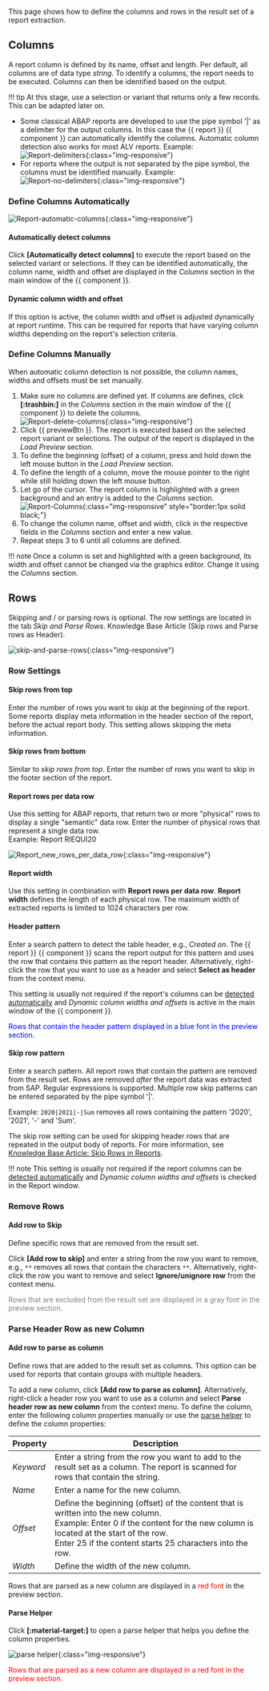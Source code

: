 
This page shows how to define the columns and rows in the result set of a report extraction.<br>

## Columns

A report column is defined by its name, offset and length. 
Per default, all columns are of data type *string*. 
To identify a columns, the report needs to be executed. Columns can then be identified based on the output.
    
!!! tip
	At this stage, use a selection or variant that returns only a few records. This can be adapted later on.


- Some classical ABAP reports are developed to use the pipe symbol '\|' as a delimiter for the output columns. 
In this case the {{ report }} {{ component }} can automatically identify the columns. 
Automatic column detection also works for most ALV reports. Example:<br>
![Report-delimiters](../../assets/images/documentation/components/report/Report_new_delimiters.png){:class="img-responsive"}
- For reports where the output is not separated by the pipe symbol, the columns must be identified manually. Example:<br>
![Report-no-delimiters](../../assets/images/documentation/components/report/Report_new_no_delimiters.png){:class="img-responsive"}


### Define Columns Automatically

![Report-automatic-columns](../../assets/images/documentation/components/report/Report_new_automatic_columns.png){:class="img-responsive"}

#### Automatically detect columns

Click **[Automatically detect columns]** to execute the report based on the selected variant or selections. 
If they can be identified automatically, the column name, width and offset are displayed in the *Columns* section in the main window of the {{ component }}.

#### Dynamic column width and offset
If this option is active, the column width and offset is adjusted dynamically at report runtime. 
This can be required for reports that have varying column widths depending on the report's selection criteria.


### Define Columns Manually
When automatic column detection is not possible, the column names, widths and offsets must be set manually.

1. Make sure no columns are defined yet. 
If columns are defines, click **[:trashbin:]** in the *Columns* section in the main window of the {{ component }} to delete the columns.<br>
![Report-delete-columns](../../assets/images/documentation/components/report/Report_new_delete_column.png){:class="img-responsive"}
2. Click {{ previewBtn }}. The report is executed based on the selected report variant or selections. 
The output of the report is displayed in the *Load Preview* section.
3. To define the beginning (offset) of a column, press and hold down the left mouse button in the *Load Preview* section.  
4. To define the length of a column, move the mouse pointer to the right while still holding down the left mouse button.
5. Let go of the cursor. The report column is highlighted with a green background and an entry is added to the *Columns* section. <br>
![Report-Columns](../../assets/images/documentation/components/report/report-column.gif){:class="img-responsive" style="border:1px solid black;"}
6. To change the column name, offset and width, click in the respective fields in the *Columns* section and enter a new value.
7. Repeat steps 3 to 6 until all columns are defined.

!!! note
	Once a column is set and highlighted with a green background, its width and offset cannot be changed via the graphics editor. 
	Change it using the *Columns* section.

## Rows


Skipping and / or parsing rows is optional. The row settings are located in the tab *Skip and Parse Rows*.
Knowledge Base Article (Skip rows and Parse rows as Header).

![skip-and-parse-rows](../../assets/images/documentation/components/report/skip-and-parse-rows.png){:class="img-responsive"}


### Row Settings

#### Skip rows from top
Enter the number of rows you want to skip at the beginning of the report.
Some reports display meta information in the header section of the report, before the actual report body. This setting allows skipping the meta information. 

#### Skip rows from bottom
Similar to *skip rows from top*. Enter the number of rows you want to skip in the footer section of the report.

#### Report rows per data row
Use this setting for ABAP reports, that return two or more "physical" rows to display a single "semantic" data row. Enter the number of physical rows that represent a single data row. <br>
Example: Report RIEQUI20 

![Report_new_rows_per_data_row](../../assets/images/documentation/components/report/Report_new_rows_per_data_row.png){:class="img-responsive"}

#### Report width
Use this setting in combination with **Report rows per data row**. **Report width** defines the length of each physical row. 
The maximum width of extracted reports is limited to 1024 characters per row.

#### Header pattern

Enter a search pattern to detect the table header, e.g., *Created on*. 
The {{ report }} {{ component }} scans the report output for this pattern and uses the row that contains this pattern as the report header.
Alternatively, right-click the row that you want to use as a header and select **Select as header** from the context menu.

This setting is usually not required if the report's columns can be [detected automatically](report-columns-define.md/#define-columns-automatically) and *Dynamic column widths and offsets* is active in the main window of the {{ component }}.

<span style="color:blue">Rows that contain the header pattern displayed in a blue font in the preview section.</span>

#### Skip row pattern

Enter a search pattern. All report rows that contain the pattern are removed from the result set. 
Rows are removed *after* the report data was extracted from SAP.
Regular expressions is supported. Multiple row skip patterns can be entered separated by the pipe symbol '|'.

Example: `2020|2021|-|Sum` removes all rows containing the pattern '2020', '2021', '-' and 'Sum'. 

The skip row setting can be used for skipping header rows that are repeated in the output body of reports.
For more information, see [Knowledge Base Article: Skip Rows in Reports](../../knowledge-base/skip-rows-in-reports.md).

!!! note
	This setting is usually not required if the report columns can be [detected automatically](report-columns-define.md/#define-columns-automatically) and *Dynamic column widths and offsets* is checked in the Report window.

### Remove Rows

#### Add row to Skip
<!---
![remove rows](../../assets/images/documentation/components/report/remove-rows.png){align=right :class="img-responsive"}
--->

Define specific rows that are removed from the result set. 

Click **[Add row to skip]** and enter a string from the row you want to remove, e.g., `**` removes all rows that contain the characters `**`.
Alternatively, right-click the row you want to remove and select **Ignore/unignore row** from the context menu.

<span style="color:gray">Rows that are excluded from the result set are displayed in a gray font in the preview section.</span>

### Parse Header Row as new Column

#### Add row to parse as column
<!---
![parse row as header](../../assets/images/documentation/components/report/parse-row-as-header.png){align=right :class="img-responsive"}
--->

Define rows that are added to the result set as columns. 
This option can be used for reports that contain groups with multiple headers.

To add a new column, click **[Add row to parse as column]**.
Alternatively, right-click a header row you want to use as a column and select **Parse header row as new column** from the context menu.
To define the column, enter the following column properties manually or use the [parse helper](#parse-helper) to define the column properties:

| Property | Description | 
|----------|-------------|
| *Keyword*  | Enter a string from the row you want to add to the result set as a column. The report is scanned for rows that contain the string.|
| *Name*     | Enter a name for the new column.|
| *Offset*   | Define the beginning (offset) of the content that is written into the new column. <br>Example: Enter 0 if the content for the new column is located at the start of the row.<br>Enter 25 if the content starts 25 characters into the row.|
| *Width*    | Define the width of the new column.|


Rows that are parsed as a new column are displayed in a <span style="color:red">red font</span> in the preview section.

#### Parse Helper

Click **[:material-target:]** to open a parse helper that helps you define the column properties.

![parse helper](../../assets/images/documentation/components/report/parse-helper.png){:class="img-responsive"}

<span style="color:red">Rows that are parsed as a new column are displayed in a red font in the preview section.</span>

